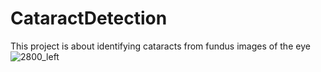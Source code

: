 # CataractDetection
This project is about identifying cataracts from fundus images of the eye
![2800_left](https://github.com/user-attachments/assets/25a887a9-e96a-406e-adec-510030b37cf4)
